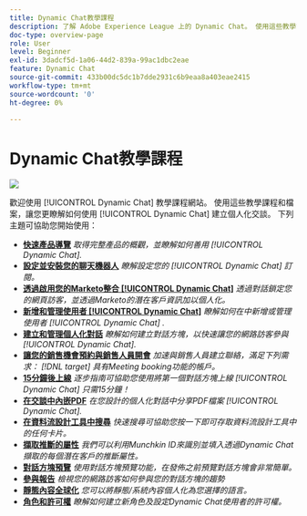 ```yaml
---
title: Dynamic Chat教學課程
description: 了解 Adobe Experience League 上的 Dynamic Chat。 使用這些教學課程與文件來更了解如何使用 Dynamic Chat 建立個人化的對話。
doc-type: overview-page
role: User
level: Beginner
exl-id: 3dadcf5d-1a06-44d2-839a-99ac1dbc2eae
feature: Dynamic Chat
source-git-commit: 433b00dc5dc1b7dde2931c6b9eaa8a403eae2415
workflow-type: tm+mt
source-wordcount: '0'
ht-degree: 0%

---
```


# Dynamic Chat教學課程

![](assets/dynamic-chat-header.png)

歡迎使用 [!UICONTROL Dynamic Chat]  教學課程網站。 使用這些教學課程和檔案，讓您更瞭解如何使用 [!UICONTROL Dynamic Chat]  建立個人化交談。 下列主題可協助您開始使用：

* **[快速產品導覽](product-tour.md)**
  *取得完整產品的概觀，並瞭解如何善用 [!UICONTROL Dynamic Chat].*
* **[設定並安裝您的聊天機器人](setup.md)**
  *瞭解設定您的 [!UICONTROL Dynamic Chat]  訂閱。*
* **[透過啟用您的Marketo整合 [!UICONTROL Dynamic Chat]](marketo-integration.md)**
  *透過對話鎖定您的網頁訪客，並透過Marketo的潛在客戶資訊加以個人化。*
* **[新增和管理使用者 [!UICONTROL Dynamic Chat]](user-management.md)**
  *瞭解如何在中新增或管理使用者 [!UICONTROL Dynamic Chat] .*
* **[建立和管理個人化對話](dialogue-management.md)**
  *瞭解如何建立對話方塊，以快速讓您的網路訪客參與 [!UICONTROL Dynamic Chat].*
* **[讓您的銷售機會預約與銷售人員開會](meeting-booking.md)**
  *加速與銷售人員建立聯絡，滿足下列需求： [!DNL target] 具有Meeting booking功能的帳戶。*
* **[15分鐘後上線](go-live-in-15-minutes.md)**
  *逐步指南可協助您使用將第一個對話方塊上線 [!UICONTROL Dynamic Chat]  只需15分鐘！*
* **[在交談中內嵌PDF](document-cloud-integration.md)**
  *在您設計的個人化對話中分享PDF檔案 [!UICONTROL Dynamic Chat].*
* **[在資料流設計工具中搜尋](search-in-stream-designer.md)**
  *快速搜尋可協助您按一下即可存取資料流設計工具中的任何卡片。*
* **[擷取推斷的屬性](capture-inferred-attributes.md)**
  *我們可以利用Munchkin ID來識別並填入透過Dynamic Chat擷取的每個潛在客戶的推斷屬性。*
* **[對話方塊預覽](dialogue-preview.md)**
  *使用對話方塊預覽功能，在發佈之前預覽對話方塊會非常簡單。*
* **[參與報告](engagement-report.md)**
  *檢視您的網路訪客如何參與您的對話方塊的趨勢*
* **[靜態內容全球化](globalization-of-static-content.md)**
  *您可以將靜態/系統內容個人化為您選擇的語言。*
* **[角色和許可權](roles-and-permissions.md)**
  *瞭解如何建立新角色及設定Dynamic Chat使用者的許可權。*
